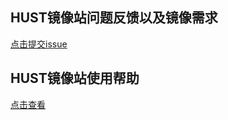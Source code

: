 ## HUST镜像站问题反馈以及镜像需求
[点击提交issue](https://github.com/hust-open-atom-club/mirrorrequest/issues/new/choose)

## HUST镜像站使用帮助
[点击查看](https://mirrors.hust.edu.cn/docs)
